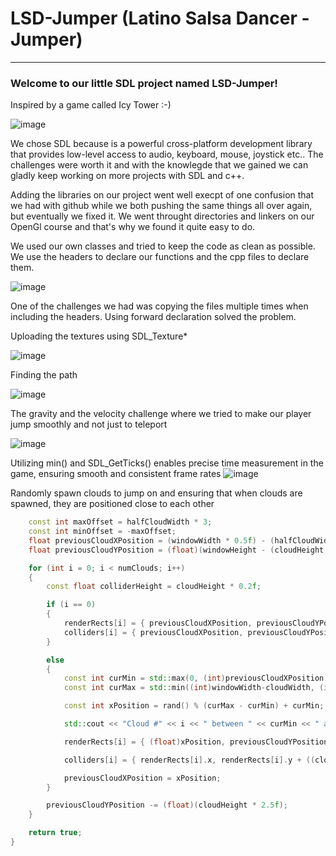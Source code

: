 # LSD-Jumper (Latino Salsa Dancer - Jumper)
***
### Welcome to our little SDL project named LSD-Jumper!

Inspired by a game called Icy Tower :-)

![image](https://github.com/forsbergsskola-se/LSD-Jumper/assets/124393021/63593adb-d53d-499c-bd6c-bb981022e431)


We chose SDL because is a powerful cross-platform development library that provides low-level access to audio, keyboard, mouse, joystick etc..
The challenges were worth it and with the knowlegde that we gained we can gladly keep working on more projects with SDL and c++. 

Adding the libraries on our project went well execpt of one confusion that we had with github while we both pushing the same things all over again, but eventually we fixed it. We went throught directories and linkers on our OpenGl course and that's why we found it quite easy to do.

We used our own classes and tried to keep the code as clean as possible. We use the headers to declare our functions and the cpp files to declare them. 

![image](https://github.com/forsbergsskola-se/LSD-Jumper/assets/124393021/b25e4f61-83df-4281-b69f-51ae7e4c8b4b)

One of the challenges we had was copying the files multiple times when including the headers. Using forward declaration solved the problem.

Uploading the textures using SDL_Texture*

![image](https://github.com/forsbergsskola-se/LSD-Jumper/assets/124393021/e8334733-c36d-4ac8-a0e2-e76590e73c42)

Finding the path

![image](https://github.com/forsbergsskola-se/LSD-Jumper/assets/124393021/8ba34d0a-4caa-486a-94cb-3fafe5b214b0)

The gravity and the velocity challenge where we tried to make our player jump smoothly and not just to teleport

![image](https://github.com/forsbergsskola-se/LSD-Jumper/assets/124393021/7285ac0c-1905-4ce0-b8bc-e6418a6d399e)

Utilizing min() and SDL_GetTicks() enables precise time measurement in the game, ensuring smooth and consistent frame rates
![image](https://github.com/forsbergsskola-se/LSD-Jumper/assets/124393021/5a791b12-66b6-4888-a878-2275841285a3)


Randomly spawn clouds to jump on and ensuring that when clouds are spawned, they are positioned close to each other

```c++
	const int maxOffset = halfCloudWidth * 3;
	const int minOffset = -maxOffset;
	float previousCloudXPosition = (windowWidth * 0.5f) - (halfCloudWidth);
	float previousCloudYPosition = (float)(windowHeight - (cloudHeight * 2.0f));

	for (int i = 0; i < numClouds; i++)
	{
		const float colliderHeight = cloudHeight * 0.2f;

		if (i == 0)
		{
			renderRects[i] = { previousCloudXPosition, previousCloudYPosition, (float)cloudWidth, (float)cloudHeight };
			colliders[i] = { previousCloudXPosition, previousCloudYPosition + ((cloudHeight * 0.5f) - (colliderHeight * 0.5f)), (float)cloudWidth, colliderHeight };
		}

		else
		{
			const int curMin = std::max(0, (int)previousCloudXPosition + minOffset);
			const int curMax = std::min((int)windowWidth-cloudWidth, (int)previousCloudXPosition + maxOffset);

			const int xPosition = rand() % (curMax - curMin) + curMin;

			std::cout << "Cloud #" << i << " between " << curMin << " and " << curMax << ": " << xPosition << std::endl;

			renderRects[i] = { (float)xPosition, previousCloudYPosition, (float)cloudWidth, (float)cloudHeight };

			colliders[i] = { renderRects[i].x, renderRects[i].y + ((cloudHeight * 0.5f) - (colliderHeight * 0.5f)), (float)cloudWidth, colliderHeight };

			previousCloudXPosition = xPosition;
		}

		previousCloudYPosition -= (float)(cloudHeight * 2.5f);
	}

	return true;
}
```





